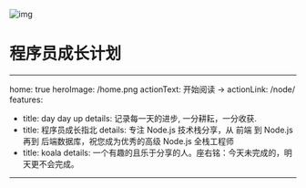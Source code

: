 ![img](https://gimg2.baidu.com/image_search/src=http%3A%2F%2Fpic2.zhimg.com%2F80%2Fv2-01b309216c03ca2520b12f3bb54f6b4d_720w.jpg%3Fsource%3D1940ef5c&refer=http%3A%2F%2Fpic2.zhimg.com&app=2002&size=f9999,10000&q=a80&n=0&g=0n&fmt=jpeg?sec=1648652787&t=06f1cd466389382afbdce11ec0e32cea)

# 																**程序员成长计划**



---
home: true
heroImage: /home.png
actionText: 开始阅读 →
actionLink: /node/
features:
- title: day day up
  details: 记录每一天的进步, 一分耕耘，一分收获.
- title: 程序员成长指北
  details: 专注 Node.js 技术栈分享，从 前端 到 Node.js 再到 后端数据库，祝您成为优秀的高级 Node.js 全栈工程师
- title: koala
details: 一个有趣的且乐于分享的人。座右铭：今天未完成的，明天更不会完成。
---
